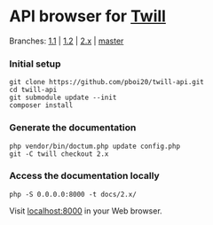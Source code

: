 # API browser for [Twill](https://github.com/area17/twill)

Branches:
[1.1](https://pboi20.github.io/twill-api/1.1/) |
[1.2](https://pboi20.github.io/twill-api/1.2/) |
[2.x](https://pboi20.github.io/twill-api/2.x/) |
[master](https://pboi20.github.io/twill-api/master/)


### Initial setup

```
git clone https://github.com/pboi20/twill-api.git
cd twill-api
git submodule update --init
composer install
```

### Generate the documentation

```
php vendor/bin/doctum.php update config.php
git -C twill checkout 2.x
```

### Access the documentation locally

```
php -S 0.0.0.0:8000 -t docs/2.x/
```

Visit [localhost:8000](http://localhost:8000/) in your Web browser.
